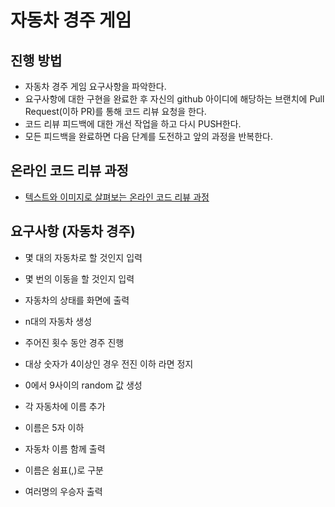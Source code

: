 # 자동차 경주 게임
## 진행 방법
* 자동차 경주 게임 요구사항을 파악한다.
* 요구사항에 대한 구현을 완료한 후 자신의 github 아이디에 해당하는 브랜치에 Pull Request(이하 PR)를 통해 코드 리뷰 요청을 한다.
* 코드 리뷰 피드백에 대한 개선 작업을 하고 다시 PUSH한다.
* 모든 피드백을 완료하면 다음 단계를 도전하고 앞의 과정을 반복한다.

## 온라인 코드 리뷰 과정
* [텍스트와 이미지로 살펴보는 온라인 코드 리뷰 과정](https://github.com/next-step/nextstep-docs/tree/master/codereview)

## 요구사항 (자동차 경주)

- 몇 대의 자동차로 할 것인지 입력
- 몇 번의 이동을 할 것인지 입력
- 자동차의 상태를 화면에 출력

- n대의 자동차 생성
- 주어진 횟수 동안 경주 진행
- 대상 숫자가 4이상인 경우 전진 이하 라면 정지
- 0에서 9사이의 random 값 생성

- 각 자동차에 이름 추가
- 이름은 5자 이하
- 자동차 이름 함께 출력
- 이름은 쉼표(,)로 구분
- 여러명의 우승자 출력
